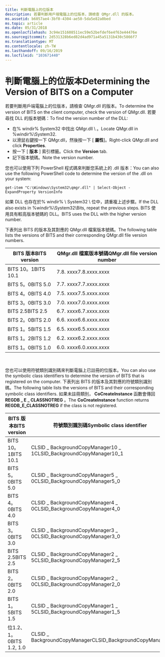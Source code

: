 ```yaml
---
title: 判斷電腦上的位版本
description: 若要判斷用戶端電腦上的位版本，請檢查 QMgr.dll 的版本。
ms.assetid: b6057ae4-3bf0-4304-ae50-5da5e82a0bed
ms.topic: article
ms.date: 05/31/2018
ms.openlocfilehash: 3c94e151608511ec59e52befdef6e4f63e44476e
ms.sourcegitcommit: 2d531328b6ed82d4ad971a45a5131b430c5866f7
ms.translationtype: MT
ms.contentlocale: zh-TW
ms.lasthandoff: 09/16/2019
ms.locfileid: "103671440"
---
```

# <a name="determining-the-version-of-bits-on-a-computer"></a><span data-ttu-id="3c964-103">判斷電腦上的位版本</span><span class="sxs-lookup"><span data-stu-id="3c964-103">Determining the Version of BITS on a Computer</span></span>

<span data-ttu-id="3c964-104">若要判斷用戶端電腦上的位版本，請檢查 QMgr.dll 的版本。</span><span class="sxs-lookup"><span data-stu-id="3c964-104">To determine the version of BITS on the client computer, check the version of QMgr.dll.</span></span> <span data-ttu-id="3c964-105">若要尋找 DLL 的版本號碼：</span><span class="sxs-lookup"><span data-stu-id="3c964-105">To find the version number of the DLL:</span></span>

-   <span data-ttu-id="3c964-106">在% windir% System32 中找出 QMgr.dll \\ 。</span><span class="sxs-lookup"><span data-stu-id="3c964-106">Locate QMgr.dll in %windir%\\System32.</span></span>
-   <span data-ttu-id="3c964-107">以滑鼠右鍵按一下 QMgr.dll，然後按一下 [ **屬性**]。</span><span class="sxs-lookup"><span data-stu-id="3c964-107">Right-click QMgr.dll and click **Properties**.</span></span>
-   <span data-ttu-id="3c964-108">按一下 [ **版本** ] 索引標籤。</span><span class="sxs-lookup"><span data-stu-id="3c964-108">Click the **Version** tab.</span></span>
-   <span data-ttu-id="3c964-109">記下版本號碼。</span><span class="sxs-lookup"><span data-stu-id="3c964-109">Note the version number.</span></span>

<span data-ttu-id="3c964-110">您也可以使用下列 PowerShell 程式碼來判斷您系統上的 .dll 版本：</span><span class="sxs-lookup"><span data-stu-id="3c964-110">You can also use the following PowerShell code to determine the version of the .dll on your system:</span></span>

`get-item "C:\Windows\System32\qmgr.dll" | Select-Object -ExpandProperty VersionInfo`

<span data-ttu-id="3c964-111">如果 DLL 也存在於% windir% \\ System32 \\ 位中，請重複上述步驟。</span><span class="sxs-lookup"><span data-stu-id="3c964-111">If the DLL also exists in %windir%\\System32\\Bits, repeat the previous steps.</span></span> <span data-ttu-id="3c964-112">BITS 使用具有較高版本號碼的 DLL。</span><span class="sxs-lookup"><span data-stu-id="3c964-112">BITS uses the DLL with the higher version number.</span></span>

<span data-ttu-id="3c964-113">下表列出 BITS 的版本及其對應的 QMgr.dll 檔案版本號碼。</span><span class="sxs-lookup"><span data-stu-id="3c964-113">The following table lists the versions of BITS and their corresponding QMgr.dll file version numbers.</span></span>



| <span data-ttu-id="3c964-114">BITS 版本</span><span class="sxs-lookup"><span data-stu-id="3c964-114">BITS version</span></span> | <span data-ttu-id="3c964-115">QMgr.dll 檔案版本號碼</span><span class="sxs-lookup"><span data-stu-id="3c964-115">QMgr.dll file version number</span></span> |
|--------------|------------------------------|
| <span data-ttu-id="3c964-116">BITS 10。1</span><span class="sxs-lookup"><span data-stu-id="3c964-116">BITS 10.1</span></span>    | <span data-ttu-id="3c964-117">7.8. xxxx</span><span class="sxs-lookup"><span data-stu-id="3c964-117">7.8.xxxx.xxxx</span></span>                |
| <span data-ttu-id="3c964-118">BITS 5。0</span><span class="sxs-lookup"><span data-stu-id="3c964-118">BITS 5.0</span></span>     | <span data-ttu-id="3c964-119">7.7. xxxx</span><span class="sxs-lookup"><span data-stu-id="3c964-119">7.7.xxxx.xxxx</span></span>                |
| <span data-ttu-id="3c964-120">BITS 4。0</span><span class="sxs-lookup"><span data-stu-id="3c964-120">BITS 4.0</span></span>     | <span data-ttu-id="3c964-121">7.5. xxxx</span><span class="sxs-lookup"><span data-stu-id="3c964-121">7.5.xxxx.xxxx</span></span>                |
| <span data-ttu-id="3c964-122">BITS 3。0</span><span class="sxs-lookup"><span data-stu-id="3c964-122">BITS 3.0</span></span>     | <span data-ttu-id="3c964-123">7.0. xxxx</span><span class="sxs-lookup"><span data-stu-id="3c964-123">7.0.xxxx.xxxx</span></span>                |
| <span data-ttu-id="3c964-124">BITS 2.5</span><span class="sxs-lookup"><span data-stu-id="3c964-124">BITS 2.5</span></span>     | <span data-ttu-id="3c964-125">6.7. xxxx</span><span class="sxs-lookup"><span data-stu-id="3c964-125">6.7.xxxx.xxxx</span></span>                |
| <span data-ttu-id="3c964-126">BITS 2。0</span><span class="sxs-lookup"><span data-stu-id="3c964-126">BITS 2.0</span></span>     | <span data-ttu-id="3c964-127">6.6. xxxx</span><span class="sxs-lookup"><span data-stu-id="3c964-127">6.6.xxxx.xxxx</span></span>                |
| <span data-ttu-id="3c964-128">BITS 1。5</span><span class="sxs-lookup"><span data-stu-id="3c964-128">BITS 1.5</span></span>     | <span data-ttu-id="3c964-129">6.5. xxxx</span><span class="sxs-lookup"><span data-stu-id="3c964-129">6.5.xxxx.xxxx</span></span>                |
| <span data-ttu-id="3c964-130">BITS 1。2</span><span class="sxs-lookup"><span data-stu-id="3c964-130">BITS 1.2</span></span>     | <span data-ttu-id="3c964-131">6.2. xxxx</span><span class="sxs-lookup"><span data-stu-id="3c964-131">6.2.xxxx.xxxx</span></span>                |
| <span data-ttu-id="3c964-132">BITS 1。0</span><span class="sxs-lookup"><span data-stu-id="3c964-132">BITS 1.0</span></span>     | <span data-ttu-id="3c964-133">6.0. xxxx</span><span class="sxs-lookup"><span data-stu-id="3c964-133">6.0.xxxx.xxxx</span></span>                |



 

<span data-ttu-id="3c964-134">您也可以使用符號類別識別碼來判斷電腦上已註冊的位版本。</span><span class="sxs-lookup"><span data-stu-id="3c964-134">You can also use the symbolic class identifiers to determine the version of BITS that is registered on the computer.</span></span> <span data-ttu-id="3c964-135">下表列出 BITS 的版本及其對應的符號類別識別碼。</span><span class="sxs-lookup"><span data-stu-id="3c964-135">The following table lists the versions of BITS and their corresponding symbolic class identifiers.</span></span> <span data-ttu-id="3c964-136">如果未註冊類別， **CoCreateInstance** 函數會傳回 **REGDB \_ E \_ CLASSNOTREG** 。</span><span class="sxs-lookup"><span data-stu-id="3c964-136">The **CoCreateInstance** function returns **REGDB\_E\_CLASSNOTREG** if the class is not registered.</span></span>



| <span data-ttu-id="3c964-137">BITS 版本</span><span class="sxs-lookup"><span data-stu-id="3c964-137">BITS version</span></span>  | <span data-ttu-id="3c964-138">符號類別識別碼</span><span class="sxs-lookup"><span data-stu-id="3c964-138">Symbolic class identifier</span></span>         |
|---------------|-----------------------------------|
| <span data-ttu-id="3c964-139">BITS 10。1</span><span class="sxs-lookup"><span data-stu-id="3c964-139">BITS 10.1</span></span>     | <span data-ttu-id="3c964-140">CLSID \_ BackgroundCopyManager10 \_ 1</span><span class="sxs-lookup"><span data-stu-id="3c964-140">CLSID\_BackgroundCopyManager10\_1</span></span> |
| <span data-ttu-id="3c964-141">BITS 5。0</span><span class="sxs-lookup"><span data-stu-id="3c964-141">BITS 5.0</span></span>      | <span data-ttu-id="3c964-142">CLSID \_ BackgroundCopyManager5 \_ 0</span><span class="sxs-lookup"><span data-stu-id="3c964-142">CLSID\_BackgroundCopyManager5\_0</span></span>  |
| <span data-ttu-id="3c964-143">BITS 4。0</span><span class="sxs-lookup"><span data-stu-id="3c964-143">BITS 4.0</span></span>      | <span data-ttu-id="3c964-144">CLSID \_ BackgroundCopyManager4 \_ 0</span><span class="sxs-lookup"><span data-stu-id="3c964-144">CLSID\_BackgroundCopyManager4\_0</span></span>  |
| <span data-ttu-id="3c964-145">BITS 3。0</span><span class="sxs-lookup"><span data-stu-id="3c964-145">BITS 3.0</span></span>      | <span data-ttu-id="3c964-146">CLSID \_ BackgroundCopyManager3 \_ 0</span><span class="sxs-lookup"><span data-stu-id="3c964-146">CLSID\_BackgroundCopyManager3\_0</span></span>  |
| <span data-ttu-id="3c964-147">BITS 2.5</span><span class="sxs-lookup"><span data-stu-id="3c964-147">BITS 2.5</span></span>      | <span data-ttu-id="3c964-148">CLSID \_ BackgroundCopyManager2 \_ 5</span><span class="sxs-lookup"><span data-stu-id="3c964-148">CLSID\_BackgroundCopyManager2\_5</span></span>  |
| <span data-ttu-id="3c964-149">BITS 2。0</span><span class="sxs-lookup"><span data-stu-id="3c964-149">BITS 2.0</span></span>      | <span data-ttu-id="3c964-150">CLSID \_ BackgroundCopyManager2 \_ 0</span><span class="sxs-lookup"><span data-stu-id="3c964-150">CLSID\_BackgroundCopyManager2\_0</span></span>  |
| <span data-ttu-id="3c964-151">BITS 1。5</span><span class="sxs-lookup"><span data-stu-id="3c964-151">BITS 1.5</span></span>      | <span data-ttu-id="3c964-152">CLSID \_ BackgroundCopyManager1 \_ 5</span><span class="sxs-lookup"><span data-stu-id="3c964-152">CLSID\_BackgroundCopyManager1\_5</span></span>  |
| <span data-ttu-id="3c964-153">位1.2、1。0</span><span class="sxs-lookup"><span data-stu-id="3c964-153">BITS 1.2, 1.0</span></span> | <span data-ttu-id="3c964-154">CLSID \_ BackgroundCopyManager</span><span class="sxs-lookup"><span data-stu-id="3c964-154">CLSID\_BackgroundCopyManager</span></span>      |



 

 

 




